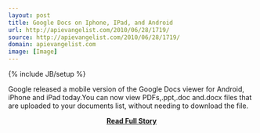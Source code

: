 ```yaml
---
layout: post
title: Google Docs on Iphone, IPad, and Android
url: http://apievangelist.com/2010/06/28/1719/
source: http://apievangelist.com/2010/06/28/1719/
domain: apievangelist.com
image: [Image]
---
```

{% include JB/setup %}<p>Google released a  mobile version of the Google Docs viewer for Android, iPhone and iPad today.You can now view PDFs,.ppt,.doc and.docx files that are uploaded to your  documents list, without needing to download the file.</p>
<center><p><a href="http://apievangelist.com/2010/06/28/1719/" style='padding:25px; font-sze:18px; font-weight: bold;'>Read Full Story</a></p></center>
